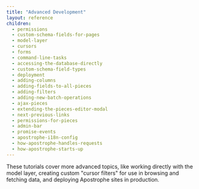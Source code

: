```yaml
---
title: "Advanced Development"
layout: reference
children:
  - permissions
  - custom-schema-fields-for-pages
  - model-layer
  - cursors
  - forms
  - command-line-tasks
  - accessing-the-database-directly
  - custom-schema-field-types
  - deployment
  - adding-columns
  - adding-fields-to-all-pieces
  - adding-filters
  - adding-new-batch-operations
  - ajax-pieces
  - extending-the-pieces-editor-modal
  - next-previous-links
  - permissions-for-pieces
  - admin-bar
  - promise-events
  - apostrophe-i18n-config
  - how-apostrophe-handles-requests
  - how-apostrophe-starts-up
---
```


These tutorials cover more advanced topics, like working directly with the model layer, creating custom "cursor filters" for use in browsing and fetching data, and deploying Apostrophe sites in production.